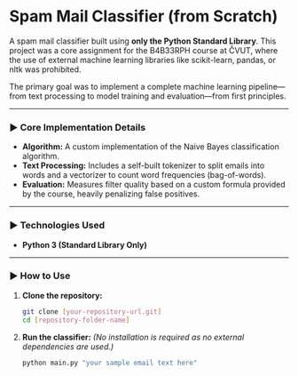 # Spam Mail Classifier (from Scratch)

A spam mail classifier built using **only the Python Standard Library**. This project was a core assignment for the B4B33RPH course at ČVUT, where the use of external machine learning libraries like scikit-learn, pandas, or nltk was prohibited.

The primary goal was to implement a complete machine learning pipeline—from text processing to model training and evaluation—from first principles.

---

### ► Core Implementation Details

*   **Algorithm:** A custom implementation of the Naive Bayes classification algorithm.
*   **Text Processing:** Includes a self-built tokenizer to split emails into words and a vectorizer to count word frequencies (bag-of-words).
*   **Evaluation:** Measures filter quality based on a custom formula provided by the course, heavily penalizing false positives.

---

### ► Technologies Used

*   **Python 3 (Standard Library Only)**

---

### ► How to Use

1.  **Clone the repository:**
    ```bash
    git clone [your-repository-url.git]
    cd [repository-folder-name]
    ```

2.  **Run the classifier:**
    *(No installation is required as no external dependencies are used.)*
    ```bash
    python main.py "your sample email text here"
    ```
